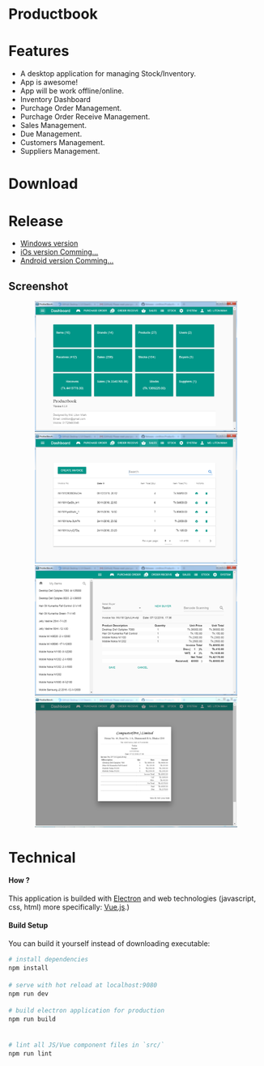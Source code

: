 # Productbook
# Features 
 - A desktop application for managing Stock/Inventory.
 - App is awesome!
 - App will be work offline/online.
 - Inventory Dashboard
 - Purchage Order Management.
 - Purchage Order Receive Management.
 - Sales Management.
 - Due Management.
 - Customers Management.
 - Suppliers Management.
# Download
# Release
- [Windows version](https://github.com/cmtliton/Productbook/releases/download/v0.0.1/Productbook.Setup.0.0.1.exe)
- [iOs version Comming...]()
- [Android version Comming...]()
## Screenshot
<p align="center">
<img src="https://github.com/cmtliton/Productbook/blob/master/Dashboard.png" width="400px">
 <img src="https://github.com/cmtliton/Productbook/blob/master/Invoices.png" width="400px">
 <img src="https://github.com/cmtliton/Productbook/blob/master/Create%20Invoice.png" width="400px">
 <img src="https://github.com/cmtliton/Productbook/blob/master/Invoice%20Preview.png" width="400px">
</p>

# Technical
#### How ?
This application is builded with [Electron](https://electron.atom.io) and web technologies (javascript, css, html) more specifically: [Vue.js](https://vuejs.org).)

#### Build Setup
You can build it yourself instead of downloading executable:

``` bash
# install dependencies
npm install

# serve with hot reload at localhost:9080
npm run dev

# build electron application for production
npm run build


# lint all JS/Vue component files in `src/`
npm run lint
